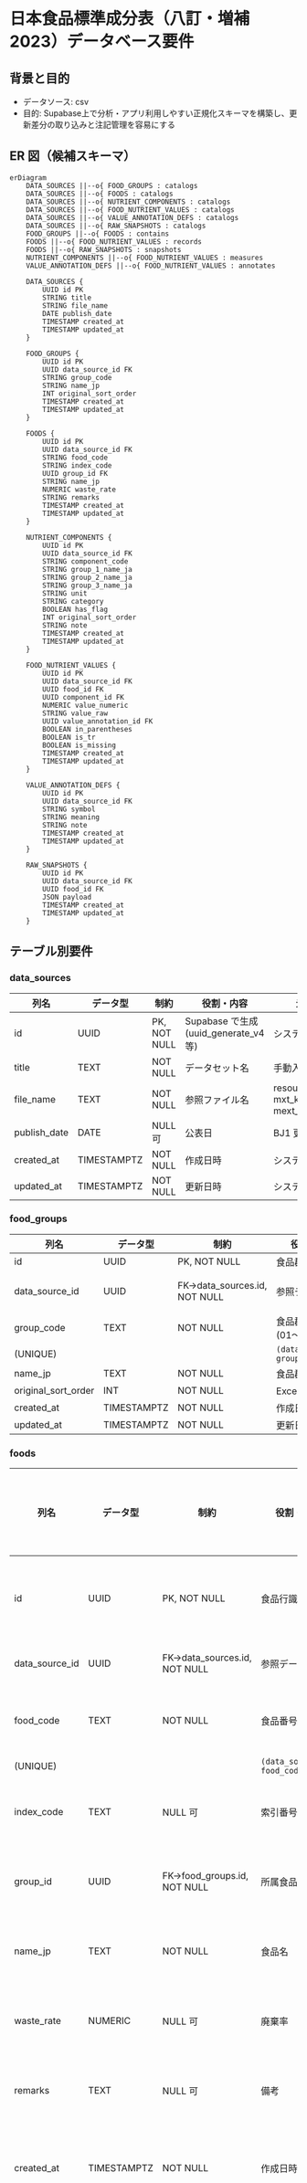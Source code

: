 # 日本食品標準成分表（八訂・増補 2023）データベース要件

## 背景と目的

- データソース: csv
- 目的: Supabase上で分析・アプリ利用しやすい正規化スキーマを構築し、更新差分の取り込みと注記管理を容易にする

## ER 図（候補スキーマ）

```mermaid
erDiagram
    DATA_SOURCES ||--o{ FOOD_GROUPS : catalogs
    DATA_SOURCES ||--o{ FOODS : catalogs
    DATA_SOURCES ||--o{ NUTRIENT_COMPONENTS : catalogs
    DATA_SOURCES ||--o{ FOOD_NUTRIENT_VALUES : catalogs
    DATA_SOURCES ||--o{ VALUE_ANNOTATION_DEFS : catalogs
    DATA_SOURCES ||--o{ RAW_SNAPSHOTS : catalogs
    FOOD_GROUPS ||--o{ FOODS : contains
    FOODS ||--o{ FOOD_NUTRIENT_VALUES : records
    FOODS ||--o{ RAW_SNAPSHOTS : snapshots
    NUTRIENT_COMPONENTS ||--o{ FOOD_NUTRIENT_VALUES : measures
    VALUE_ANNOTATION_DEFS ||--o{ FOOD_NUTRIENT_VALUES : annotates

    DATA_SOURCES {
        UUID id PK
        STRING title
        STRING file_name
        DATE publish_date
        TIMESTAMP created_at
        TIMESTAMP updated_at
    }

    FOOD_GROUPS {
        UUID id PK
        UUID data_source_id FK
        STRING group_code
        STRING name_jp
        INT original_sort_order
        TIMESTAMP created_at
        TIMESTAMP updated_at
    }

    FOODS {
        UUID id PK
        UUID data_source_id FK
        STRING food_code
        STRING index_code
        UUID group_id FK
        STRING name_jp
        NUMERIC waste_rate
        STRING remarks
        TIMESTAMP created_at
        TIMESTAMP updated_at
    }

    NUTRIENT_COMPONENTS {
        UUID id PK
        UUID data_source_id FK
        STRING component_code
        STRING group_1_name_ja
        STRING group_2_name_ja
        STRING group_3_name_ja
        STRING unit
        STRING category
        BOOLEAN has_flag
        INT original_sort_order
        STRING note
        TIMESTAMP created_at
        TIMESTAMP updated_at
    }

    FOOD_NUTRIENT_VALUES {
        UUID id PK
        UUID data_source_id FK
        UUID food_id FK
        UUID component_id FK
        NUMERIC value_numeric
        STRING value_raw
        UUID value_annotation_id FK
        BOOLEAN in_parentheses
        BOOLEAN is_tr
        BOOLEAN is_missing
        TIMESTAMP created_at
        TIMESTAMP updated_at
    }

    VALUE_ANNOTATION_DEFS {
        UUID id PK
        UUID data_source_id FK
        STRING symbol
        STRING meaning
        STRING note
        TIMESTAMP created_at
        TIMESTAMP updated_at
    }

    RAW_SNAPSHOTS {
        UUID id PK
        UUID data_source_id FK
        UUID food_id FK
        JSON payload
        TIMESTAMP created_at
        TIMESTAMP updated_at
    }
```

## テーブル別要件

### data_sources

| 列名         | データ型    | 制約         | 役割・内容                            | 元データ参照                                      |
| ------------ | ----------- | ------------ | ------------------------------------- | ------------------------------------------------- |
| id           | UUID        | PK, NOT NULL | Supabase で生成 (uuid_generate_v4 等) | システム生成                                      |
| title        | TEXT        | NOT NULL     | データセット名                        | 手動入力                                          |
| file_name    | TEXT        | NOT NULL     | 参照ファイル名                        | resources/20230428-mxt_kagsei-mext_00001_012.xlsx |
| publish_date | DATE        | NULL 可      | 公表日                                | BJ1 更新日                                        |
| created_at   | TIMESTAMPTZ | NOT NULL     | 作成日時                              | システム生成                                      |
| updated_at   | TIMESTAMPTZ | NOT NULL     | 更新日時                              | システム生成                                      |

### food_groups

| 列名                | データ型    | 制約                         | 役割・内容                     | 元データ参照                 |
| ------------------- | ----------- | ---------------------------- | ------------------------------ | ---------------------------- |
| id                  | UUID        | PK, NOT NULL                 | 食品群識別子                   | システム生成                 |
| data_source_id      | UUID        | FK→data_sources.id, NOT NULL | 参照データセット               | 投入時に data_sources を参照 |
| group_code          | TEXT        | NOT NULL                     | 食品群コード (01〜18)          | 表全体 A 列                  |
| (UNIQUE)            |             |                              | `(data_source_id, group_code)` |                              |
| name_jp             | TEXT        | NOT NULL                     | 食品群名称                     | 各群シート名                 |
| original_sort_order | INT         | NOT NULL                     | Excel での順序                 | A 列の登場順                 |
| created_at          | TIMESTAMPTZ | NOT NULL                     | 作成日時                       | システム生成                 |
| updated_at          | TIMESTAMPTZ | NOT NULL                     | 更新日時                       | システム生成                 |

### foods

| 列名           | データ型    | 制約                         | 役割・内容                    | 元データ参照     |
| -------------- | ----------- | ---------------------------- | ----------------------------- | ---------------- |
| id             | UUID        | PK, NOT NULL                 | 食品行識別子                  | システム生成     |
| data_source_id | UUID        | FK→data_sources.id, NOT NULL | 参照データセット              | 投入時           |
| food_code      | TEXT        | NOT NULL                     | 食品番号                      | 表全体 B 列      |
| (UNIQUE)       |             |                              | `(data_source_id, food_code)` |                  |
| index_code     | TEXT        | NULL 可                      | 索引番号                      | 表全体 C 列      |
| group_id       | UUID        | FK→food_groups.id, NOT NULL  | 所属食品群                    | A 列と連動       |
| name_jp        | TEXT        | NOT NULL                     | 食品名                        | 表全体 D 列      |
| waste_rate     | NUMERIC     | NULL 可                      | 廃棄率                        | 表全体 E 列      |
| remarks        | TEXT        | NULL 可                      | 備考                          | 表全体 BJ 列     |
| created_at     | TIMESTAMPTZ | NOT NULL                     | 作成日時                      | システム生成     |
| updated_at     | TIMESTAMPTZ | NOT NULL                     | 更新日時                      | システム生成     |

### nutrient_components

| 列名                | データ型    | 制約                         | 役割・内容                           | 元データ参照           |
| ------------------- | ----------- | ---------------------------- | ------------------------------------ | ---------------------- |
| id                  | UUID        | PK, NOT NULL                 | 成分マスタ識別子                     | システム生成           |
| data_source_id      | UUID        | FK→data_sources.id, NOT NULL | 参照データセット                     | 投入時                 |
| component_code      | TEXT        | NOT NULL                     | 指標コード                           | 行 12 (コード行)       |
| (UNIQUE)            |             |                              | `(data_source_id, component_code)`   |                        |
| group_1_name_ja     | TEXT        | NOT NULL                     | 第 1 階層カテゴリ名 (例: ビタミン)   | 行 3 の分類            |
| group_2_name_ja     | TEXT        | NULL 可                      | 第 2 階層カテゴリ名 (例: ビタミン A) | 行 4〜7 の結合セル     |
| group_3_name_ja     | TEXT        | NULL 可                      | 第 3 階層・成分名 (例: レチノール)   | 行 12 (コード行と同列) |
| unit                | TEXT        | NULL 可                      | 単位                                 | 行 11 等               |
| category            | TEXT        | NOT NULL                     | カテゴリ                             | 行 3 の分類            |
| has_flag            | BOOLEAN     | NOT NULL, default false      | 補助列フラグ                         | O/R 列有無             |
| original_sort_order | INT         | NOT NULL                     | Excel 列順                           | 列番号                 |
| note                | TEXT        | NULL 可                      | 備考                                 | 任意入力               |
| created_at          | TIMESTAMPTZ | NOT NULL                     | 作成日時                             | システム生成           |
| updated_at          | TIMESTAMPTZ | NOT NULL                     | 更新日時                             | システム生成           |

### food_nutrient_values

| 列名                | データ型    | 制約                                 | 役割・内容                                | 元データ参照       |
| ------------------- | ----------- | ------------------------------------ | ----------------------------------------- | ------------------ |
| id                  | UUID        | PK, NOT NULL                         | 食品 × 成分値                             | システム生成       |
| data_source_id      | UUID        | FK→data_sources.id, NOT NULL         | 参照データセット                          | 投入時             |
| food_id             | UUID        | FK→foods.id, NOT NULL                | 食品                                      | 表全体 行 B 列     |
| component_id        | UUID        | FK→nutrient_components.id, NOT NULL  | 成分                                      | F〜BI 列           |
| (UNIQUE)            |             |                                      | `(data_source_id, food_id, component_id)` | 重複防止           |
| value_numeric       | NUMERIC     | NULL 可                              | 数値化した値                              | セルの数値解釈     |
| value_raw           | TEXT        | NOT NULL                             | 原文                                      | セル文字列         |
| value_annotation_id | UUID        | FK→value_annotation_defs.id, NULL 可 | 注記                                      | O/R 列・セル内記号 |
| in_parentheses      | BOOLEAN     | NOT NULL, default false              | 括弧フラグ                                | セル解析           |
| is_tr               | BOOLEAN     | NOT NULL, default false              | 微量フラグ                                | セル解析           |
| is_missing          | BOOLEAN     | NOT NULL, default false              | 欠測フラグ                                | セル解析           |
| created_at          | TIMESTAMPTZ | NOT NULL                             | 作成日時                                  | システム生成       |
| updated_at          | TIMESTAMPTZ | NOT NULL                             | 更新日時                                  | システム生成       |

### value_annotation_defs

| 列名           | データ型    | 制約                         | 役割・内容                 | 元データ参照        |
| -------------- | ----------- | ---------------------------- | -------------------------- | ------------------- |
| id             | UUID        | PK, NOT NULL                 | 注記識別子                 | システム生成        |
| data_source_id | UUID        | FK→data_sources.id, NOT NULL | 参照データセット           | 投入時              |
| symbol         | TEXT        | NOT NULL                     | 注記記号                   | O/R 列・セル記号    |
| (UNIQUE)       |             |                              | `(data_source_id, symbol)` |                     |
| meaning        | TEXT        | NOT NULL                     | 注記の意味                 | BJ 列備考・資料脚注 |
| note           | TEXT        | NULL 可                      | 補足説明                   | 備考                |
| created_at     | TIMESTAMPTZ | NOT NULL                     | 作成日時                   | システム生成        |
| updated_at     | TIMESTAMPTZ | NOT NULL                     | 更新日時                   | システム生成        |

### raw_snapshots

| 列名           | データ型    | 制約                         | 役割・内容                                   | 元データ参照        |
| -------------- | ----------- | ---------------------------- | -------------------------------------------- | ------------------- |
| id             | UUID        | PK, NOT NULL                 | スナップショット識別子                       | システム生成        |
| data_source_id | UUID        | FK→data_sources.id, NOT NULL | 参照データセット                             | 投入時              |
| food_id        | UUID        | FK→foods.id, NOT NULL        | 対象食品                                     | 投入時              |
| payload        | JSONB       | NOT NULL                     | 元行情報（食品コード・値・注記等を含む JSON）| 取り込み時に生成    |
| created_at     | TIMESTAMPTZ | NOT NULL                     | 作成日時                                     | システム生成        |
| updated_at     | TIMESTAMPTZ | NOT NULL                     | 更新日時                                     | システム生成        |
| (UNIQUE)       |             |                              | `food_id`                                    | 1食品1スナップ      |
